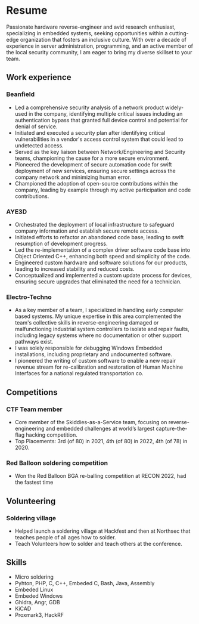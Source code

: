 # Resume
Passionate hardware reverse-engineer and avid research enthusiast, specializing in embedded systems, seeking opportunities within a cutting-edge organization that fosters an inclusive culture. With over a decade of experience in server administration, programming, and an active member of the local security community, I am eager to bring my diverse skillset to your team.

## Work experience
### Beanfield
- Led a comprehensive security analysis of a network product widely-used in the company, identifying multiple critical issues including an authentication bypass that granted full device control and potential for denial of service.
- Initiated and executed a security plan after identifying critical vulnerabilities in a vendor's access control system that could lead to undetected access.
- Served as the key liaison between Network/Engineering and Security teams, championing the cause for a more secure environment.
- Pioneered the development of secure automation code for swift deployment of new services, ensuring secure settings across the company network and minimizing human error.
- Championed the adoption of open-source contributions within the company, leading by example through my active participation and code contributions.
### AYE3D
- Orchestrated the deployment of local infrastructure to safeguard company information and establish secure remote access.
- Initiated efforts to refactor an abandoned code base, leading to swift resumption of development progress.
- Led the re-implementation of a complex driver software code base into Object Oriented C++, enhancing both speed and simplicity of the code.
- Engineered custom hardware and software solutions for our products, leading to increased stability and reduced costs.
- Conceptualized and implemented a custom update process for devices, ensuring secure upgrades that eliminated the need for a technician.
### Electro-Techno
- As a key member of a team, I specialized in handling early computer based systems. My unique expertise in this area complemented the team's collective skills in reverse-engineering damaged or malfunctioning industrial system controllers to isolate and repair faults, including legacy systems where no documentation or other support pathways exist.
- I was solely responsible for debugging Windows Embedded installations, including proprietary and undocumented software.
- I pioneered the writing of custom software to enable a new repair revenue stream for re-calibration and restoration of Human Machine Interfaces for a national regulated transportation co.

## Competitions
### CTF Team member
- Core member of the Skiddies-as-a-Service team, focusing on reverse-engineering and  embedded challenges at world’s largest capture-the-flag hacking competition.
- Top Placements: 3rd (of 80) in 2021, 4th (of 80) in 2022, 4th (of 78) in 2020.
### Red Balloon soldering competition
- Won the Red Balloon BGA re-balling competition at RECON 2022, had the fastest time
## Volunteering
### Soldering village
- Helped launch a soldering village at Hackfest and then at Northsec that teaches people of all ages how to solder.
- Teach Volunteers how to solder and teach others at the conference.

## Skills
- Micro soldering
- Pyhton, PHP, C, C++, Embeded C, Bash, Java, Assembly
- Embeded Linux
- Embeded Windows
- Ghidra, Angr, GDB
- KiCAD
- Proxmark3, HackRF
